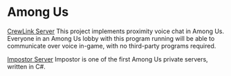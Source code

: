 # Among Us

[CrewLink Server](crewlink_server)
This project implements proximity voice chat in Among Us. Everyone in an Among Us lobby with this program running will be able to communicate over voice in-game, with no third-party programs required.

[Impostor Server](impostor_server)
Impostor is one of the first Among Us private servers, written in C#.
